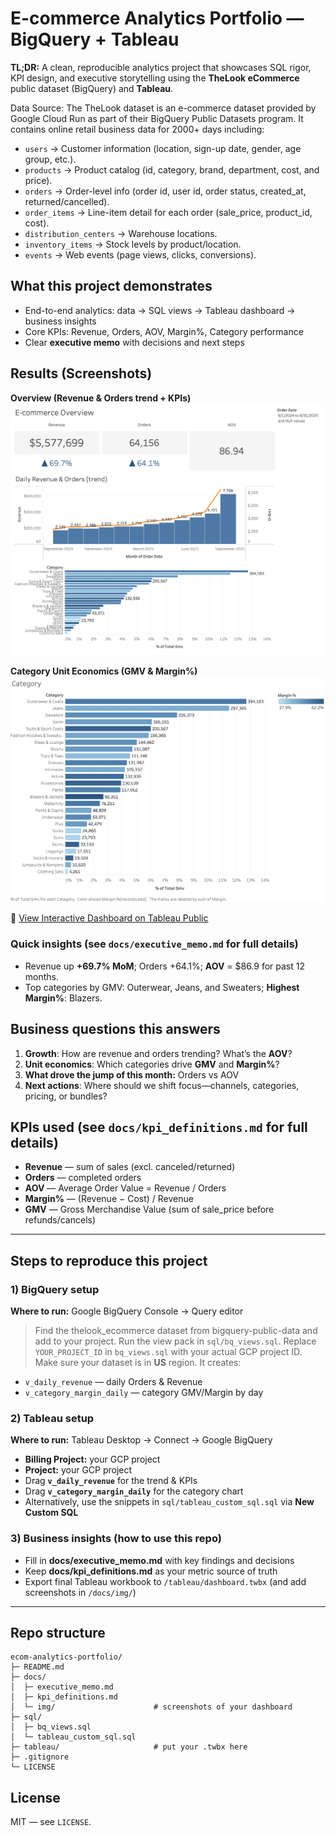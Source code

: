 # E-commerce Analytics Portfolio — BigQuery + Tableau

**TL;DR:** A clean, reproducible analytics project that showcases SQL rigor, KPI design, and executive storytelling using the **TheLook eCommerce** public dataset (BigQuery) and **Tableau**.

Data Source: The TheLook dataset is an e-commerce dataset provided by Google Cloud Run as part of their BigQuery Public Datasets program. It contains online retail business data for 2000+ days including:
- `users` → Customer information (location, sign-up date, gender, age group, etc.).
- `products` → Product catalog (id, category, brand, department, cost, and price).
- `orders` → Order-level info (order id, user id, order status, created_at, returned/cancelled).
- `order_items` → Line-item detail for each order (sale_price, product_id, cost).
- `distribution_centers` → Warehouse locations.
- `inventory_items` → Stock levels by product/location.
- `events` → Web events (page views, clicks, conversions).

## What this project demonstrates
- End-to-end analytics: data → SQL views → Tableau dashboard → business insights
- Core KPIs: Revenue, Orders, AOV, Margin%, Category performance
- Clear **executive memo** with decisions and next steps

## Results (Screenshots)

**Overview (Revenue & Orders trend + KPIs)**
![Overview](docs/img/overview.png)

**Category Unit Economics (GMV & Margin%)**
![Category](docs/img/category.png)

🔗 [View Interactive Dashboard on Tableau Public]([https://public.tableau.com/views/YOUR-DASHBOARD-LINK](https://public.tableau.com/app/profile/muzi.chen4126/viz/E-commerceProject_17564325507470/E-commerceOverview?publish=yes))

### Quick insights (see `docs/executive_memo.md` for full details)
- Revenue up **+69.7% MoM**; Orders +64.1%; **AOV** = $86.9 for past 12 months.
- Top categories by GMV: Outerwear, Jeans, and Sweaters; **Highest Margin%**: Blazers.

## Business questions this answers
1. **Growth**: How are revenue and orders trending? What’s the **AOV**?
2. **Unit economics**: Which categories drive **GMV** and **Margin%**?
3. **What drove the jump of this month:** Orders vs AOV
5. **Next actions**: Where should we shift focus—channels, categories, pricing, or bundles?

## KPIs used (see `docs/kpi_definitions.md` for full details)
- **Revenue** — sum of sales (excl. canceled/returned)
- **Orders** — completed orders
- **AOV** — Average Order Value = Revenue / Orders
- **Margin%** — (Revenue − Cost) / Revenue
- **GMV** — Gross Merchandise Value (sum of sale_price before refunds/cancels)

---

## Steps to reproduce this project

### 1) BigQuery setup
**Where to run:** Google BigQuery Console → Query editor

> Find the thelook_ecommerce dataset from bigquery-public-data and add to your project.
> Run the view pack in `sql/bq_views.sql`. Replace `YOUR_PROJECT_ID` in `bq_views.sql` with your actual GCP project ID. Make sure your dataset is in **US** region. It creates:
- `v_daily_revenue` — daily Orders & Revenue
- `v_category_margin_daily` — category GMV/Margin by day

### 2) Tableau setup
**Where to run:** Tableau Desktop → Connect → Google BigQuery

- **Billing Project:** your GCP project
- **Project:** your GCP project
- Drag **`v_daily_revenue`** for the trend & KPIs
- Drag **`v_category_margin_daily`** for the category chart
- Alternatively, use the snippets in `sql/tableau_custom_sql.sql` via **New Custom SQL**

### 3) Business insights (how to use this repo)
- Fill in **docs/executive_memo.md** with key findings and decisions
- Keep **docs/kpi_definitions.md** as your metric source of truth
- Export final Tableau workbook to `/tableau/dashboard.twbx` (and add screenshots in `/docs/img/`)

---

## Repo structure
```
ecom-analytics-portfolio/
├─ README.md
├─ docs/
│  ├─ executive_memo.md
│  ├─ kpi_definitions.md
│  └─ img/                      # screenshots of your dashboard
├─ sql/
│  ├─ bq_views.sql
│  └─ tableau_custom_sql.sql
├─ tableau/                     # put your .twbx here
├─ .gitignore
└─ LICENSE
```

## License
MIT — see `LICENSE`.
